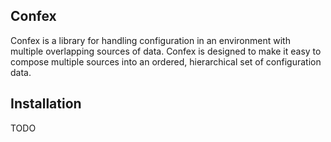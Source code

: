 ## Confex

Confex is a library for handling configuration in an environment with multiple
overlapping sources of data. Confex is designed to make it easy to compose
multiple sources into an ordered, hierarchical set of configuration data.

## Installation

TODO
